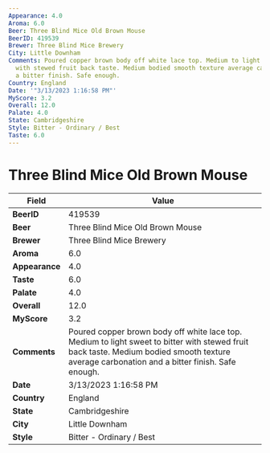```yaml
---
Appearance: 4.0
Aroma: 6.0
Beer: Three Blind Mice Old Brown Mouse
BeerID: 419539
Brewer: Three Blind Mice Brewery
City: Little Downham
Comments: Poured copper brown body off white lace top. Medium to light sweet to bitter
  with stewed fruit back taste. Medium bodied smooth texture average carbonation and
  a bitter finish. Safe enough.
Country: England
Date: '"3/13/2023 1:16:58 PM"'
MyScore: 3.2
Overall: 12.0
Palate: 4.0
State: Cambridgeshire
Style: Bitter - Ordinary / Best
Taste: 6.0
---
```


# Three Blind Mice Old Brown Mouse

| Field         | Value |
|---------------|-------|
| **BeerID** | 419539 |
| **Beer** | Three Blind Mice Old Brown Mouse |
| **Brewer** | Three Blind Mice Brewery |
| **Aroma** | 6.0 |
| **Appearance** | 4.0 |
| **Taste** | 6.0 |
| **Palate** | 4.0 |
| **Overall** | 12.0 |
| **MyScore** | 3.2 |
| **Comments** | Poured copper brown body off white lace top. Medium to light sweet to bitter with stewed fruit back taste. Medium bodied smooth texture average carbonation and a bitter finish. Safe enough. |
| **Date** | 3/13/2023 1:16:58 PM |
| **Country** | England |
| **State** | Cambridgeshire |
| **City** | Little Downham |
| **Style** | Bitter - Ordinary / Best |
